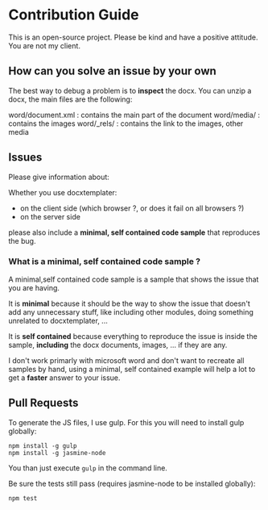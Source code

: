 # Contribution Guide

This is an open-source project. Please be kind and have a positive attitude. You are not my client.

## How can you solve an issue by your own

The best way to debug a problem is to **inspect** the docx. You can unzip a docx, the main files are the following:

word/document.xml : contains the main part of the document
word/media/ : contains the images
word/_rels/ : contains the link to the images, other media

## Issues

Please give information about:

Whether you use docxtemplater:

 - on the client side (which browser ?, or does it fail on all browsers ?)
 - on the server side

please also include a **minimal, self contained code sample** that reproduces the bug.

### What is a minimal, self contained code sample ?

A minimal,self contained code sample is a sample that shows the issue that you are having.

It is **minimal** because it should be the way to show the issue that doesn't add any unnecessary stuff, like including other modules, doing something unrelated to docxtemplater, ...

It is **self contained** because everything to reproduce the issue is inside the sample, **including** the docx documents, images, ... if they are any. 

I don't work primarly with microsoft word and don't want to recreate all samples by hand, using a minimal, self contained example will help a lot to get a **faster** answer to your issue.

## Pull Requests

To generate the JS files, I use gulp. For this you will need to install gulp globally:

    npm install -g gulp
    npm install -g jasmine-node

You than just execute `gulp` in the command line.

Be sure the tests still pass (requires jasmine-node to be installed globally):

    npm test
